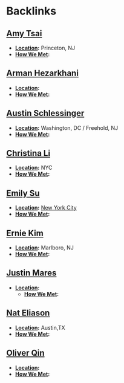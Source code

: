 
# Backlinks
## [Amy Tsai](<Amy Tsai.md>)
- **[Location](<Location.md>):** Princeton, NJ
- **[How We Met](<How We Met.md>):**

## [Arman Hezarkhani](<Arman Hezarkhani.md>)
- **[Location](<Location.md>):** 
- **[How We Met](<How We Met.md>):**

## [Austin Schlessinger](<Austin Schlessinger.md>)
- **[Location](<Location.md>):** Washington, DC / Freehold, NJ
- **[How We Met](<How We Met.md>):**

## [Christina Li](<Christina Li.md>)
- **[Location](<Location.md>):** NYC
- **[How We Met](<How We Met.md>):**

## [Emily Su](<Emily Su.md>)
- **[Location](<Location.md>):** [New York City](<New York City.md>)
- **[How We Met](<How We Met.md>):**

## [Ernie Kim](<Ernie Kim.md>)
- **[Location](<Location.md>):** Marlboro, NJ
- **[How We Met](<How We Met.md>):**

## [Justin Mares](<Justin Mares.md>)
- **[Location](<Location.md>):** 
    - **[How We Met](<How We Met.md>):**

## [Nat Eliason](<Nat Eliason.md>)
- **[Location](<Location.md>):** Austin,TX
- **[How We Met](<How We Met.md>):**

## [Oliver Qin](<Oliver Qin.md>)
- **[Location](<Location.md>):**
- **[How We Met](<How We Met.md>):**

